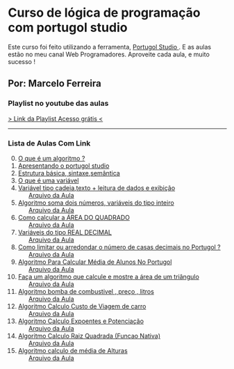 <h1> Curso de lógica de programação com portugol studio </h1>
<p>Este curso foi feito utilizando a ferramenta, <a href="http://lite.acad.univali.br/portugol/"> Portugol Studio </a>.  E as aulas estão no meu canal 
   <span>Web Programadores</span>. Aproveite cada aula, e muito sucesso !
</p>
<h2> Por: Marcelo Ferreira </h2>

<h3> Playlist no youtube das aulas </h3>
  <a href="https://www.youtube.com/playlist?list=PLnHHjKiaBPzKp4e-5DSd-OpmXuhvEyAwR">
  > Link da Playlist Acesso grátis <
  </a>
<hr>
<h3> Lista de Aulas Com Link</h3>
<Ol start=0>
  <li><a href="https://youtu.be/oxVbAMhjbI8" target="_blank">O que é um algoritmo ? </a>
      <ul> <a href="#">  </a> </ul>
  </li>
  <li><a href="https://youtu.be/Ut_pW8QuO5w" target="_blank">Apresentando o portugol studio  </a>
      <ul> <a href="#">  </a> </ul>
  </li>
  <li><a href="https://youtu.be/MaIH2h9dkKk" target="_blank">Estrutura básica, sintaxe,semântica</a>
     <ul> <a href="#">  </a> </ul>
  </li>
  <li><a href="https://youtu.be/qYY5Q3c580g" target="_blank">O que é uma variável  </a>
     <ul> <a href="#">  </a> </ul>
  </li>
  <li><a href="https://youtu.be/pyV_GTso9OM" target="_blank">Variável tipo cadeia,texto + leitura de dados e exibição </a>
     <ul> <a href="https://github.com/marcelocodigos/webprogramadores-aulas-youtube/blob/main/logica-de-programacao/1-variaveis-cadeia-leia.por">  Arquivo da Aula </a></ul>
  </li>
  <li><a href="https://youtu.be/u1QfENwT8Zg" target="_blank"> Algoritmo soma dois números, variáveis do tipo inteiro</a>
     <ul> <a href="https://github.com/marcelocodigos/webprogramadores-aulas-youtube/blob/main/logica-de-programacao/2-variaveis-tipo-inteiro.por"> Arquivo da Aula </a> </ul>
  </li>
  <li><a href="https://youtu.be/Y7erh8YpS0Q" target="_blank"> Como calcular a ÁREA DO QUADRADO </a>
      <ul> <a href="https://github.com/marcelocodigos/webprogramadores-aulas-youtube/blob/main/logica-de-programacao/3-%20area-do-quadrado.por"> Arquivo da Aula </a> </ul>
  </li>
  <li><a href="https://youtu.be/MrQ3L1Nduco" target="_blank"> Variáveis do tipo REAL DECIMAL</a>
      <ul> <a href="https://github.com/marcelocodigos/webprogramadores-aulas-youtube/blob/main/logica-de-programacao/4-variaveis-do-tipo-real-portugolstudio.por"> Arquivo da Aula </a> </ul>
  </li>
  <li><a href="https://youtu.be/Jjo0PvauNJg" target="_blank"> Como limitar ou arredondar o número de casas decimais no Portugol ?</a>
      <ul> <a href="https://github.com/marcelocodigos/webprogramadores-aulas-youtube/blob/main/logica-de-programacao/6-reducao-de-casas-decimais.por"> Arquivo da Aula </a> </ul>
  </li>
  <li><a href="https://youtu.be/4ypBA_cEM-8" target="_blank">Algoritmo Para Calcular Média de Alunos No Portugol </a>
      <ul> <a href="https://github.com/marcelocodigos/webprogramadores-aulas-youtube/blob/main/logica-de-programacao/5-media-de-4-notas.por"> Arquivo da Aula </a> </ul>
  </li>
  <li><a href="https://youtu.be/OjixEJYhF9k" target="_blank"> Faça um algoritmo que calcule e mostre a área de um triângulo</a>
      <ul> <a href="https://github.com/marcelocodigos/webprogramadores-aulas-youtube/blob/main/logica-de-programacao/7-area-do-triangulo.por"> Arquivo da Aula </a> </ul>
  </li>
  <li><a href="https://youtu.be/hCLdzyhROq4" target="_blank"> Algoritmo bomba de combustivel , preço , litros </a>
      <ul> <a href="https://github.com/marcelocodigos/webprogramadores-aulas-youtube/blob/main/logica-de-programacao/8-bomba-de-combustivel-preco-litros.por"> Arquivo da Aula </a> </ul>
  </li>
  <li><a href="https://youtu.be/FvYJZgOpltg" target="_blank"> Algoritmo Calculo Custo de Viagem de carro </a>
      <ul> <a href="https://github.com/marcelocodigos/webprogramadores-aulas-youtube/blob/main/logica-de-programacao/9-calculo-gastos-viagem-motorista.por"> Arquivo da Aula </a> </ul>
  </li>
<li>
     <a href="https://youtu.be/WVP8CyjZKvU" target="_blank"> Algoritmo Calculo  Expoentes e Potenciação </a>
      <ul> 
         <a href="https://github.com/marcelocodigos/webprogramadores-aulas-youtube/blob/main/logica-de-programacao/11%20-%20potenciacao-expoentes.por"> Arquivo da Aula </a> 
      </ul>
 </li>
<li> 
       <a href="https://youtu.be/EiYUUdUdA-E" target="_blank"> Algoritmo Calculo  Raiz Quadrada (Funcao Nativa) </a>
    <ul>
       <a href="https://github.com/marcelocodigos/webprogramadores-aulas-youtube/blob/main/logica-de-programacao/12-raiz-quadrada.por"> Arquivo da Aula </a>
     </ul>
      
</li>
<li> 
    <a href="https://youtu.be/6Khr9EPI-ug" target="_blank"> Algoritmo calculo de média de Alturas</a>
    <ul>
          <a href="https://github.com/marcelocodigos/webprogramadores-aulas-youtube/blob/main/logica-de-programacao/13-media-alturas.por"> Arquivo da Aula </a>
    </ul>
      
</li>



 </Ol>


